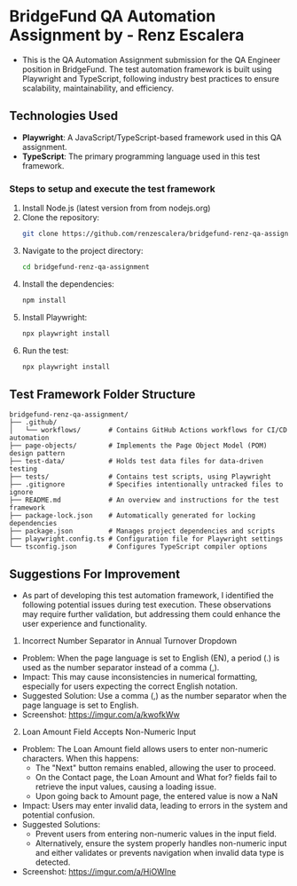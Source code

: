 # BridgeFund QA Automation Assignment by - Renz Escalera

- This is the QA Automation Assignment submission for the QA Engineer position in BridgeFund. The test automation framework is built using Playwright and TypeScript, following industry best practices to ensure scalability, maintainability, and efficiency.

## Technologies Used

- **Playwright**: A JavaScript/TypeScript-based framework used in this QA assignment.
- **TypeScript**: The primary programming language used in this test framework.

### Steps to setup and execute the test framework

1. Install Node.js (latest version from from nodejs.org)
2. Clone the repository:
   ```bash
   git clone https://github.com/renzescalera/bridgefund-renz-qa-assignment.git
   ```
3. Navigate to the project directory:
   ```bash
   cd bridgefund-renz-qa-assignment
   ```
4. Install the dependencies:
   ```bash
   npm install
   ```
5. Install Playwright:
   ```bash
   npx playwright install
   ```
6. Run the test:
   ```bash
   npx playwright install
   ```

## Test Framework Folder Structure

```plaintext
bridgefund-renz-qa-assignment/
├── .github/
│   └── workflows/       # Contains GitHub Actions workflows for CI/CD automation
├── page-objects/        # Implements the Page Object Model (POM) design pattern
├── test-data/           # Holds test data files for data-driven testing
├── tests/               # Contains test scripts, using Playwright
├── .gitignore           # Specifies intentionally untracked files to ignore
├── README.md            # An overview and instructions for the test framework
├── package-lock.json    # Automatically generated for locking dependencies
├── package.json         # Manages project dependencies and scripts
├── playwright.config.ts # Configuration file for Playwright settings
└── tsconfig.json        # Configures TypeScript compiler options

```

## Suggestions For Improvement

- As part of developing this test automation framework, I identified the following potential issues during test execution. These observations may require further validation, but addressing them could enhance the user experience and functionality.

1. Incorrect Number Separator in Annual Turnover Dropdown

- Problem: When the page language is set to English (EN), a period (.) is used as the number separator instead of a comma (,).
- Impact: This may cause inconsistencies in numerical formatting, especially for users expecting the correct English notation.
- Suggested Solution: Use a comma (,) as the number separator when the page language is set to English.
- Screenshot: https://imgur.com/a/kwofkWw

2. Loan Amount Field Accepts Non-Numeric Input

- Problem: The Loan Amount field allows users to enter non-numeric characters. When this happens:
  - The "Next" button remains enabled, allowing the user to proceed.
  - On the Contact page, the Loan Amount and What for? fields fail to retrieve the input values, causing a loading issue.
  - Upon going back to Amount page, the entered value is now a NaN
- Impact: Users may enter invalid data, leading to errors in the system and potential confusion.
- Suggested Solutions:
  - Prevent users from entering non-numeric values in the input field.
  - Alternatively, ensure the system properly handles non-numeric input and either validates or prevents navigation when invalid data type is detected.
- Screenshot: https://imgur.com/a/HiOWIne
